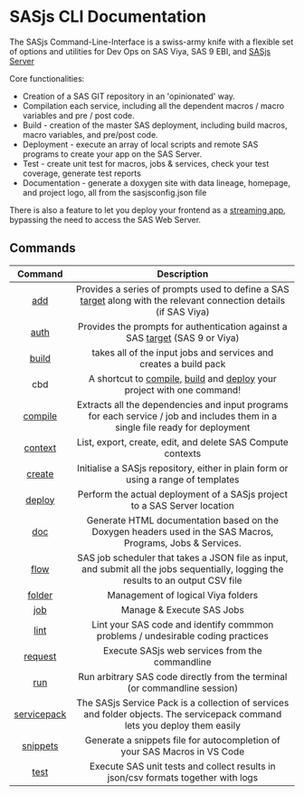 # SASjs CLI Documentation

The SASjs Command-Line-Interface is a swiss-army knife with a flexible set of options and utilities for Dev Ops on SAS Viya, SAS 9 EBI, and [SASjs Server](https://server.sasjs.io)

Core functionalities:

- Creation of a SAS GIT repository in an 'opinionated' way.
- Compilation each service, including all the dependent macros / macro variables and pre / post code.
- Build - creation of the master SAS deployment, including build macros, macro variables, and pre/post code.
- Deployment - execute an array of local scripts and remote SAS programs to create your app on the SAS Server.
- Test - create unit test for macros, jobs & services, check your test coverage, generate test reports
- Documentation - generate a doxygen site with data lineage, homepage, and project logo, all from the sasjsconfig.json file

There is also a feature to let you deploy your frontend as a [streaming app](https://sasapps.io/sas-streamed-apps), bypassing the need to access the SAS Web Server.

## Commands

| Command | Description |
| :---: |  :---:  |
| [add](/add) | Provides a series of prompts used to define a SAS [target](https://sasjs.io/glossary#target) along with the relevant connection details (if SAS Viya) |
| [auth](/auth) | Provides the prompts for authentication against a SAS [target](https://sasjs.io/glossary#target) (SAS 9 or Viya) |
| [build](/build) | takes all of the input jobs and services and creates a build pack |
| cbd | A shortcut to [compile](/compile), [build](/build) and [deploy](/deploy) your project with one command! |
| [compile](/compile) | Extracts all the dependencies and input programs for each service / job and includes them in a single file ready for deployment |
| [context](/context) | List, export, create, edit, and delete SAS Compute contexts |
| [create](/create) | Initialise a SASjs repository, either in plain form or using a range of templates |
| [deploy](/deploy) | Perform the actual deployment of a SASjs project to a SAS Server location|
| [doc](/doc) | Generate HTML documentation based on the Doxygen headers used in the SAS Macros, Programs, Jobs & Services. |
| [flow](/flow) | SAS job scheduler that takes a JSON file as input, and submit all the jobs sequentially, logging the results to an output CSV file |
| [folder](/folder) | Management of logical Viya folders |
| [job](/job) | Manage & Execute SAS Jobs |
| [lint](/lint) | Lint your SAS code and identify commmon problems / undesirable coding practices |
| [request](/request) | Execute SASjs web services from the commandline |
| [run](/run) | Run arbitrary SAS code directly from the terminal (or commandline session) |
| [servicepack](/servicepack) | The SASjs Service Pack is a collection of services and folder objects. The servicepack command lets you deploy them easily |
| [snippets](/snippets) | Generate a snippets file for autocompletion of your SAS Macros in VS Code|
| [test](/test) | Execute SAS unit tests and collect results in json/csv formats together with logs |
